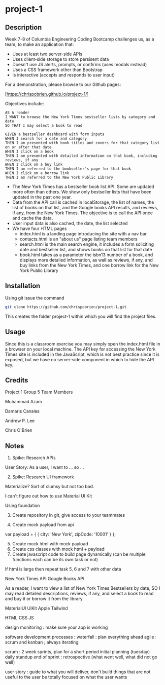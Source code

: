 # project-1

## Description
Week 7-8 of Columbia Engineering Coding Bootcamp challenges us, as a team, to make an application that:

* Uses at least two server-side APIs
* Uses client-side storage to store persisent data
* Doesn't use JS alerts, prompts, or confirms (uses modals instead)
* Uses a CSS framework other than Bootstrap
* Is interactive (accepts and responds to user input)

For a demonstration, please browse to our Github pages:

[https://chrispobrien.github.io/project-1/]

Objectives include:

```
AS A reader
I WANT to browse the New York Times bestseller lists by category and date
SO THAT I may select a book to read
```

```
GIVEN a bestseller dashboard with form inputs
WHEN I search for a date and category
THEN I am presented with book titles and covers for that category list on or after that date
WHEN I click on a book
THEN I am presented with detailed information on that book, including reviews, if any
WHEN I click on a buy link
THEN I am referred to the bookseller's page for that book
WHEN I click on a borrow link
THEN I am referred to the New York Public Library
```

* The New York Times has a bestseller book list API. Some are updated more often than others. We show only bestseller lists that have been updated in the past one year.
* Data from the API call is cached in localStorage, the list of names, the list of books on that list, and the Google books API results, and reviews, if any, from the New York Times.  The objective is to call the API once and cache the data.
* User input data is also cached, the date, the list selected
* We have four HTML pages
    * index.html is a landing page introducing the site with a nav bar
    * contacts.html is an "about us" page listing team members
    * search.html is the main search engine, it includes a form soliciting date and bestseller list, and shows books on that list for that date
    * book.html takes as a parameter the isbn13 number of a book, and displays more detailed information, as well as reviews, if any, and buy links from the New York Times, and one borrow link for the New York Public Library

## Installation

Using git issue the command

```sh
git clone https://github.com/chrispobrien/project-1.git
```

This creates the folder project-1 within which you will find the project files.

## Usage

Since this is a classroom exercise you may simply open the index.html file in a browser on your local machine.  The API key for accessing the New York Times site is included in the JavaScript, which is not best practice since it is exposed, but we have no server-side component in which to hide the API key.

## Credits

Project 1 Group 5 Team Members

Muhammad Azam

Damaris Canales

Andrew P. Lee

Chris O'Brien

## Notes

1. Spike: Research APIs

User Story: As a user, I want to ... so ...

2. Spike: Research UI framework

Materialize? Sort of clumsy but not too bad.

I can't figure out how to use Material UI Kit

Using foundation

3. Create repository in git, give access to your teammates

4. Create mock payload from api

var payload = {
    { city: 'New York', zipCode: '10001' }
};

5. Create mock html with mock payload
6. Create css classes with mock html + payload
7. Create javascript code to build page dynamically (can be multiple functions each can be its own task or not)

If html is large then repeat task 5, 6 and 7 with other data

New York Times API
Google Books API

As a reader, I want to view a list of New York Times Bestsellers by date, SO I may read detailed descriptions, reviews, if any, and select a book to read and buy it or borrow it from the library.


MaterialUI
UIKit Apple
Tailwind

HTML
CSS
JS

design
monitoring : make sure your app is working

software development processes :
  waterfall : plan everything ahead
  agile : scrum and kanban ; always iterating

  scrum : 2 week sprints, plan for a short period
  initial planning (tuesday)
  daily standup
  end of sprint : retrospective (what went well, what did not go well)

  user story : guide to what you will deliver, don't build things that are not useful to the user
    be totally focused on what the user wants

  
